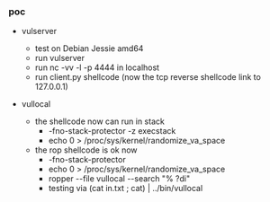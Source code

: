 ### poc



- vulserver
    + test on Debian Jessie amd64
    + run vulserver
    + run nc -vv -l -p  4444  in localhost                       
    + run client.py shellcode (now the tcp reverse shellcode link to 127.0.0.1)
 
- vullocal
    + the shellcode now can run in stack 
        - -fno-stack-protector -z execstack
        - echo 0 > /proc/sys/kernel/randomize_va_space
    + the rop shellcode is ok now
        - -fno-stack-protector
        - echo 0 > /proc/sys/kernel/randomize_va_space  
        - ropper --file vullocal --search "% ?di"
        - testing via (cat in.txt ; cat) |  ../bin/vullocal
